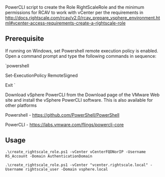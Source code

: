 PowerCLI script to create the Role RightScaleRole and the minimum permissions for RCAV to work with vCenter per the requirements in http://docs.rightscale.com/rcav/v2.0/rcav_prepare_vsphere_environment.html#vcenter-access-requirements-create-a-rightscale-role


Prerequisite
-------------
If running on Windows, set Powershell remote execution policy is enabled. Open a command prompt and type the following commands in sequence:

`powershell <Enter>

Set-ExecutionPolicy RemoteSigned <Enter>

Exit <Enter>`

Download vSphere PowerCLI from the Download page of the VMware Web site and install the vSphere PowerCLI software. This is also available for other platforms

<t> Powershell - https://github.com/PowerShell/PowerShell </t>

<t> PowerCLI - https://labs.vmware.com/flings/powercli-core </t>

Usage
-------------

`.\create_rightscale_role.ps1 -vCenter vCenterFQDNorIP -Username RS_Account -Domain AuthenticationDomain`

`.\create_rightscale_role.ps1 -vCenter "vcenter.rightscale.local" -Username rightscale_user -Domain vsphere.local`
